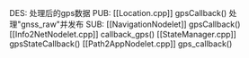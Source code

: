 DES:
	处理后的gps数据
PUB:
	[[Location.cpp]]
		gpsCallback()
			处理"gnss_raw"并发布
SUB:
	[[NavigationNodelet]]
			gpsCallback()
	[[Info2NetNodelet.cpp]]
		callback_gps()
	[[StateManager.cpp]]
		gpsStateCallback()
	[[Path2AppNodelet.cpp]]
		gps_callback()